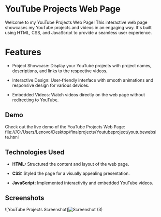 # YouTube Projects Web Page

Welcome to my YouTube Projects Web Page! This interactive web page showcases my YouTube projects and videos in an engaging way.
It's built using HTML, CSS, and JavaScript to provide a seamless user experience.

# Features

- Project Showcase: Display your YouTube projects with project names, descriptions, and links to the respective videos.

- Interactive Design: User-friendly interface with smooth animations and responsive design for various devices.

- Embedded Videos: Watch videos directly on the web page without redirecting to YouTube.

## Demo

Check out the live demo of the YouTube Projects Web Page: file:///C:/Users/Lenovo/Desktop/finalprojects/Youtubeproject/youtubewebsite.html

## Technologies Used

- **HTML:** Structured the content and layout of the web page.
  
- **CSS:** Styled the page for a visually appealing presentation.
  
- **JavaScript:** Implemented interactivity and embedded YouTube videos.

## Screenshots

![YouTube Projects Screenshot]![Screenshot (3)](https://github.com/Hritik22kanna/YOUTUBE_PROJECT/assets/144630041/675f2c97-8cb0-4501-8f74-9458807ca73c)


